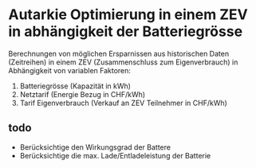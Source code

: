 # Autarkie Optimierung in einem ZEV in abhängigkeit der Batteriegrösse 


Berechnungen von möglichen Ersparnissen aus historischen Daten (Zeitreihen) in einem ZEV (Zusammenschluss zum Eigenverbrauch)
in Abhängigkeit von variablen Faktoren:

1. Batteriegrösse (Kapazität in kWh)
2. Netztarif (Energie Bezug in CHF/kWh) 
3. Tarif Eigenverbrauch (Verkauf an ZEV Teilnehmer in CHF/kWh)

## todo
- Berücksichtige den Wirkungsgrad der Battere
- Berücksichtige die max. Lade/Entladeleistung der Batterie

